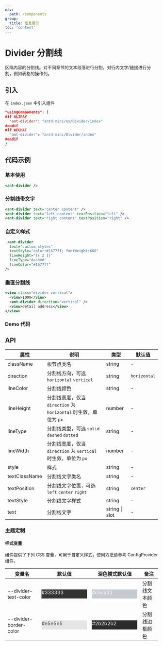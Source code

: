 ```yaml
---
nav:
  path: /components
group:
  title: 信息展示
toc: 'content'
---
```


# Divider 分割线

区隔内容的分割线。对不同章节的文本段落进行分割。对行内文字/链接进行分割，例如表格的操作列。

## 引入

在 `index.json` 中引入组件

```json
"usingComponents": {
#if ALIPAY
  "ant-divider": "antd-mini/es/Divider/index"
#endif
#if WECHAT
  "ant-divider": "antd-mini/Divider/index"
#endif
}
```

## 代码示例

### 基本使用

```xml
<ant-divider />
```

### 分割线带文字

```xml
<ant-divider text="center content" />
<ant-divider text="left content" textPosition="left" />
<ant-divider text="right content" textPosition="right" />
```

### 自定义样式

```xml
 <ant-divider
  text="custom styles"
  textStyle="color:#1677ff; fontWeight:600"
  lineHeight="{{ 2 }}"
  lineType="dashed"
  lineColor="#1677ff"
/>
```

### 垂直分割线

```xml
<view class="divider-vertical">
  <view>100m</view>
  <ant-divider direction="vertical" />
  <view>detail address</view>
</view>
```

### Demo 代码

<code src='../../demo/pages/Divider/index'></code>

## API

| 属性          | 说明                                                             | 类型           | 默认值       |
| ------------- | ---------------------------------------------------------------- | -------------- | ------------ |
| className     | 根节点类名                                                       | string         | -            |
| direction     | 分割线方向，可选 `horizontal` `vertical`                         | string         | `horizontal` |
| lineColor     | 分割线颜色                                                       | string         | -            |
| lineHeight    | 分割线高度，仅当 `direction` 为 `horizontal` 时生效，单位为 `px` | number         | -            |
| lineType      | 分割线类型，可选 `solid` `dashed` `dotted`                       | string         | -            |
| lineWidth     | 分割线宽度，仅当 `direction` 为 `vertical` 时生效，单位为 `px`   | number         | -            |
| style         | 样式                                                             | string         | -            |
| textClassName | 分割线文字类名                                                   | string         | -            |
| textPosition  | 分割线文字位置，可选 `left` `center` `right`                     | string         | `center`     |
| textStyle     | 分割线文字样式                                                   | string         | -            |
| text          | 分割线文字                                                       | string \| slot | -            |

### 主题定制

#### 样式变量

组件提供了下列 CSS 变量，可用于自定义样式，使用方法请参考 ConfigProvider 组件。

| 变量名                 | 默认值                                                                                            | 深色模式默认值                                                                                    | 备注           |
| ---------------------- | ------------------------------------------------------------------------------------------------- | ------------------------------------------------------------------------------------------------- | -------------- |
| --divider-text-color   | <div style="width: 150px; height: 30px; background-color: #333333; color: #ffffff;">#333333</div> | <div style="width: 150px; height: 30px; background-color: #c5cad1; color: #ffffff;">#c5cad1</div> | 分割线文本颜色 |
| --divider-border-color | <div style="width: 150px; height: 30px; background-color: #e5e5e5; color: #333333;">#e5e5e5</div> | <div style="width: 150px; height: 30px; background-color: #2b2b2b; color: #fff;">#2b2b2b2</div> | 分割线边框颜色 |
